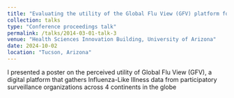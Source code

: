 ```yaml
---
title: "Evaluating the utility of the Global Flu View (GFV) platform for Influenza-Like-Illness (ILI) surveillande and public health decision-making"
collection: talks
type: "Conference proceedings talk"
permalink: /talks/2014-03-01-talk-3
venue: "Health Sciences Innovation Building, University of Arizona"
date: 2024-10-02
location: "Tucson, Arizona"
---
```


I presented a poster on the perceived utility of Global Flu View (GFV), a digital platform that gathers Influenza-Like Illness data from participatory surveillance organizations across 4 continents in the globe
